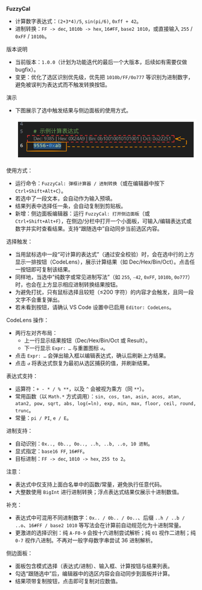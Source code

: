**FuzzyCal**
- 计算数字表达式：`(2+3*4)/5`, `sin(pi/6)`, `0xff + 42`。
- 进制转换：`FF -> dec`, `1010b -> hex`, `16#FF`, `base2 1010`，或直接输入 `255` / `0xFF` / `1010b`。

版本说明
- 当前版本：`1.0.0`（计划为功能迭代的最后一个大版本，后续如有需要仅做 bugfix）。
- 变更：优化了选区识别优先级，优先把 `1010b/FF/0o777` 等识别为进制数字，避免被误判为表达式而不触发转换按钮。

演示
- 下图展示了选中触发结果与侧边面板的使用方式。
  
  ![FuzzyCal 演示](shot001.png)


使用方式：
- 运行命令：`FuzzyCal: 弹框计算器 / 进制转换`（或在编辑器中按下 `Ctrl+Shift+Alt+C`）。
- 若选中了一段文本，会自动作为输入预填。
- 结果列表中选择任一条，会自动复制到剪贴板。
- 新增：侧边面板编辑器：运行 `FuzzyCal: 打开侧边面板`（或 `Ctrl+Shift+Alt+F`），在侧边/分栏中打开一个小面板，可输入/编辑表达式或数字并实时查看结果。支持“跟随选中”自动同步当前选区内容。

选择触发：
- 当用鼠标选中一段“可计算的表达式”（通过安全校验）时，会在选中行的上方显示一排按钮（CodeLens），展示计算结果（如 Dec/Hex/Bin/Oct）。点击任一按钮即可复制该结果。
- 同样地，当选中“纯数字或常见进制写法”（如 `255`, `-42`, `0xFF`, `1010b`, `0o777`）时，也会在上方显示相应进制转换结果按钮。
- 为避免打扰，只有鼠标选择且较短（≤200 字符）的内容才会触发，且同一段文字不会重复弹出。
- 若未看到按钮，请确认 VS Code 设置中已启用 `Editor: CodeLens`。

CodeLens 操作：
- 两行左对齐布局：
  - 上一行显示结果按钮（Dec/Hex/Bin/Oct 或 Result）。
  - 下一行显示 `Expr: …` 与重置图标 `↺`。
- 点击 `Expr: …` 会弹出输入框以编辑表达式，确认后刷新上方结果。
- 点击 `↺` 将表达式恢复为最初从选区捕获的值，并刷新结果。

表达式支持：
- 运算符：`+ - * / % **`，以及 `^` 会被视为乘方（同 `**`）。
- 常用函数（以 `Math.*` 方式调用）：`sin, cos, tan, asin, acos, atan, atan2, pow, sqrt, abs, log(=ln), exp, min, max, floor, ceil, round, trunc`。
- 常量：`pi / PI`, `e / E`。

进制支持：
- 自动识别：`0x.., 0b.., 0o.., ..h, ..b, ..o, 10 进制`。
- 显式指定：`base16 FF`, `16#FF`。
- 目标进制：`FF -> dec`, `1010 -> hex`, `255 to 2`。

注意：
- 表达式中仅支持上面白名单中的函数/常量，避免执行任意代码。
- 大整数使用 `BigInt` 进行进制转换；浮点表达式结果仅展示十进制数值。

补充：
- 表达式中可混用不同进制数字：`0x.. / 0b.. / 0o..`、后缀 `..h / ..b / ..o`、`16#FF / base2 1010` 等写法会在计算前自动规范化为十进制常量。
- 更激进的选择识别：纯 `A-F0-9` 会按十六进制尝试解析；纯 `01` 视作二进制；纯 `0-7` 视作八进制。不再对一般字母数字串尝试 36 进制解析。

侧边面板：
- 面板包含模式选择（表达式/进制）、输入框、计算按钮与结果列表。
- 勾选“跟随选中”后，编辑器中的选区内容会自动同步到面板并计算。
- 结果项带复制按钮，点击即可复制对应数值。
